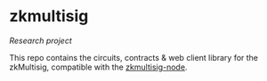 # zkmultisig
*Research project*

This repo contains the circuits, contracts & web client library for the zkMultisig, compatible with the [zkmultisig-node](https://github.com/aragon/zkmultisig-node).

